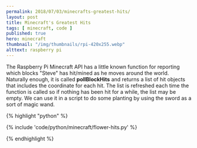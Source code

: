 ```yaml
---
permalink: 2018/07/03/minecrafts-greatest-hits/
layout: post
title: Minecraft's Greatest Hits
tags: [ minecraft, code ]
published: true
hero: minecraft 
thumbnail: "/img/thumbnails/rpi-420x255.webp"
alttext: raspberry pi
---
```


The Raspberry Pi Minecraft API has a little known function for reporting which blocks "Steve" has hit/mined 
as he moves around the world. Naturally enough, it is called **pollBlockHits** and returns a list of hit objects 
that includes the coordinate for each hit. The list is refreshed each time the function is called so if nothing 
has been hit for a while, the list may be empty. We can use it in a script to do some planting by using the sword 
as a sort of magic wand.  


{% highlight "python" %}

{% include 'code/python/minecraft/flower-hits.py' %}

{% endhighlight %}

